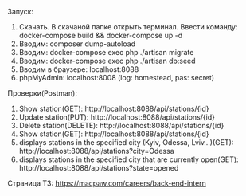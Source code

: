 Запуск:

1. Скачать. В скачаной папке открыть терминал. Ввести команду: docker-compose build && docker-compose up -d
2. Вводим: composer dump-autoload
3. Вводим: docker-compose exec php ./artisan migrate
4. Вводим: docker-compose exec php ./artisan db:seed
5. Вводим в браузере: localhost:8088
6. phpMyAdmin: localhost:8008 (log: homestead, pas: secret)

Проверки(Postman):

1. Show station(GET): http://localhost:8088/api/stations/{id}
2. Update station(PUT): http://localhost:8088/api/stations/{id}   
3. Delete station(DELETE): http://localhost:8088/api/stations/{id}
4. Show station(GET): http://localhost:8088/api/stations/{id}
5. displays stations in the specified city (Kyiv, Odessa, Lviv…)(GET): http://localhost:8088/api/stations?city=Odessa 
6. displays stations in the specified city that are currently open(GET): http://localhost:8088/api/stations?state=opened

Cтраница ТЗ: https://macpaw.com/careers/back-end-intern
